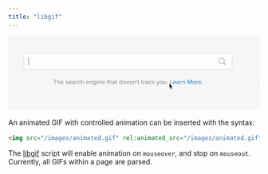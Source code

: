 ```yaml
---
title: "libgif"
---
```


<img src="/images/animated.gif" rel:animated_src="/images/animated.gif" />

An animated GIF with controlled animation can be inserted with the syntax:

```html
<img src="/images/animated.gif" rel:animated_src="/images/animated.gif" />
```

The [libgif](https://github.com/chrisbay/libgif-js) script will enable animation on `mouseover`, and stop on `mouseout`. Currently, all GIFs within a page are parsed.
